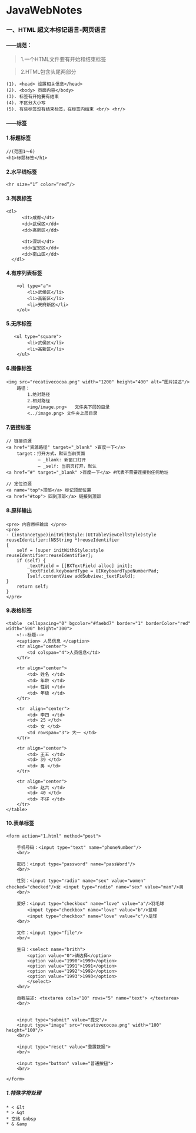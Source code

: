 # JavaWebNotes
### 一、HTML 超文本标记语言-网页语言
#### ——规范：
> 1.一个HTML文件要有开始和结束标签 <html> </html>

> 2.HTML包含头尾两部分

    (1). <head> 设置相关信息</head>
    (2). <body> 页面内容</body>
    (3). 标签有开始要有结束
    (4). 不区分大小写
    (5). 有些标签没有结束标签，在标签内结束 <br/> <hr/>

#### ——标签
#### 1.标题标签
    //(范围1～6)
    <h1>标题标签</h1>
#### 2.水平线标签
    <hr size=“1” color=“red”/>
#### 3.列表标签
	<dl>
          <dt>成都</dt>
          <dd>武侯区</dd>
          <dd>高新区</dd>

          <dt>深圳</dt>
          <dd>宝安区</dd>
          <dd>南山区</dd>
      </dl>

#### 4.有序列表标签
        <ol type="a">
            <li>武侯区</li>
            <li>高新区</li>
            <li>天府新区</li>
        </ol>
#### 5.无序标签
       <ul type="square">
            <li>武侯区</li>
            <li>高新区</li>
        </ul>
#### 6.图像标签
	<img src="recativecocoa.png" width="1200" height="400" alt=“图片描述"/>
        路径：
            1.绝对路径
            2.相对路径
            <img/image.png>   文件夹下层的目录
            <../image.png> 文件夹上层目录
#### 7.链接标签
    // 链接资源
    <a href="资源路径" target="_blank" >百度一下</a>
        target：打开方式，默认当前页面
                — _blank: 新窗口打开
                — _self: 当前页打开，默认
    <a href=“#" target="_blank" >百度一下</a> #代表不需要连接到任何地址
    
    // 定位资源
    <a name="top">顶部</a> 标记顶部位置
    <a href="#top"> 回到顶部</a> 链接到顶部

#### 8.原样输出
    <pre> 内容原样输出 </pre>
    <pre>
    - (instancetype)initWithStyle:(UITableViewCellStyle)style reuseIdentifier:(NSString *)reuseIdentifier
    {
        self = [super initWithStyle:style reuseIdentifier:reuseIdentifier];
        if (self) {
            _textField = [[BXTextField alloc] init];
            _textField.keyboardType = UIKeyboardTypeNumberPad;
            [self.contentView addSubview:_textField];
    }
        return self;
    }
    </pre>

#### 9.表格标签
    <table  cellspacing="0" bgcolor="#faebd7" border="1" borderColor="red" width="500" height="300">
        <!--标题-->
        <caption> 人员信息 </caption>
        <tr align="center">
            <td colspan="4">人员信息</td>
        </tr>

        <tr align="center">
            <td> 姓名 </td>
            <td> 年龄 </td>
            <td> 性别 </td>
            <td> 年级 </td>
        </tr>

        <tr  align="center">
            <td> 李四 </td>
            <td> 25 </td>
            <td> 女 </td>
            <td rowspan="3"> 大一 </td>
        </tr>

        <tr align="center">
            <td> 王五 </td>
            <td> 39 </td>
            <td> 男 </td>
        </tr>

        <tr align="center">
            <td> 赵六 </td>
            <td> 40 </td>
            <td> 不详 </td>
        </tr>
    </table>

#### 10.表单标签

    <form action="1.html" method="post">

        手机号码：<input type="text" name="phoneNumber"/>
        <br/>

        密码：<input type="password" name="passWord"/>
        <br/>

        性别：<input type="radio" name="sex" value="women" checked="checked"/>女 <input type="radio" name="sex" value="man"/>男
        <br/>

        爱好：<input type="checkbox" name="love" value="a"/>羽毛球
            <input type="checkbox" name="love" value="b"/>蓝球
            <input type="checkbox" name="love" value="c"/>足球
        <br/>
        
        文件：<input type="file"/>
        <br/>

        生日：<select name="brith">
            <option value="0">请选择</option>
            <option value="1990">1990</option>
            <option value="1991">1991</option>
            <option value="1992">1992</option>
            <option value="1993">1993</option>
            </select>
        <br/>

        自我描述: <textarea cols="10" rows="5" name="text"> </textarea>
        <br/>


        <input type="submit" value="提交"/>
        <input type="image" src="recativecocoa.png" width="100" height="100"/>
        <br/>

        <input type="reset" value="重置数据">
        <br/>

        <input type="button" value="普通按钮">
        <br/>

    </form>


##### 1.特殊字符处理
	* < &lt
	* > &gt
	* 空格 &nbsp
	* & &amp
